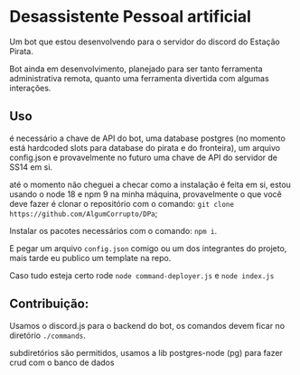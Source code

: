 <h1>Desassistente Pessoal artificial</h1>
<p>Um bot que estou desenvolvendo para o servidor do discord do Estação Pirata.</p>
<p>Bot ainda em desenvolvimento, planejado para ser tanto ferramenta administrativa remota, quanto uma ferramenta divertida com algumas interações.</p>
<h2>Uso</h2>
<p>é necessário a chave de API do bot, uma database postgres (no momento está hardcoded slots para database do pirata e do fronteira), um arquivo config.json 
e provavelmente no futuro uma chave de API do servidor de SS14 em si.</p>
<p> até o momento não cheguei a checar como a instalação é feita em si, estou usando o node 18 e npm 9 na minha máquina, provavelmente o que você deve fazer é clonar o repositório com o comando:
<code>git clone https://github.com/AlgumCorrupto/DPa</code>;</p>

<p>Instalar os pacotes necessários com o comando: <code>npm i</code>.</p>
<p>E pegar um arquivo <code>config.json</code> comigo ou um dos integrantes do projeto, mais tarde eu publico um template na repo.</p>
<p>Caso tudo esteja certo rode <code>node command-deployer.js</code> e <code>node index.js</code></p>

<h2>
  Contribuição:
</h2>
<p>Usamos o discord.js para o backend do bot, os comandos devem ficar no diretório <code>./commands</code>.</p>
<p></p>subdiretórios são permitidos, usamos a lib postgres-node (pg) para fazer crud com o banco de dados</p>

